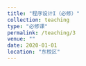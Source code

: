 ```yaml
---
title: "程序设计I（必修）"
collection: teaching
type: "必修课"
permalink: /teaching/3
venue: ""
date: 2020-01-01
location: "东校区"
---
```




